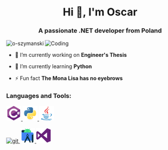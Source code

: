 <h1 align="center">Hi 👋, I'm Oscar</h1>
<h3 align="center">A passionate .NET developer from Poland</h3>
<img align="right" alt="Coding" width="400" src="https://cdn.dribbble.com/users/1162077/screenshots/3848914/programmer.gif">

<p align="left"> <img src="https://komarev.com/ghpvc/?username=o-szymanski&label=Profile%20views&color=0e75b6&style=flat" alt="o-szymanski" /> </p>

- 🔭 I’m currently working on **Engineer's Thesis**

- 🌱 I’m currently learning **Python**

- ⚡ Fun fact **The Mona Lisa has no eyebrows**

<p align="left"> </p>

<h3 align="left">Languages and Tools:</h3>
<p align="left"> 
<a href="https://www.w3schools.com/cs/" target="_blank" rel="noreferrer"> <img src="https://raw.githubusercontent.com/devicons/devicon/master/icons/csharp/csharp-original.svg" alt="csharp" width="40" height="40"/> </a>
<a href="https://www.python.org" target="_blank" rel="noreferrer"> <img src="https://raw.githubusercontent.com/devicons/devicon/master/icons/python/python-original.svg" alt="python" width="40" height="40"/> </a> 
<a href="https://www.java.com" target="_blank" rel="noreferrer"> <img src="https://raw.githubusercontent.com/devicons/devicon/master/icons/java/java-original.svg" alt="java" width="40" height="40"/> </a> 
<br> </br>
<a href="https://git-scm.com/" target="_blank" rel="noreferrer"> <img src="https://www.vectorlogo.zone/logos/git-scm/git-scm-icon.svg" alt="git" width="40" height="40"/> </a> 
<a href="https://developer.android.com/studio" target="_blank" rel="noreferrer"> <img src="https://raw.githubusercontent.com/devicons/devicon/master/icons/androidstudio/androidstudio-original.svg" alt="android" width="40" height="40"/> </a>  
<a href="https://visualstudio.microsoft.com/pl/" target="_blank" rel="noreferrer"> <img src="https://raw.githubusercontent.com/devicons/devicon/master/icons/visualstudio/visualstudio-plain.svg" alt="android" width="40" height="40"/> </a>

</p>
